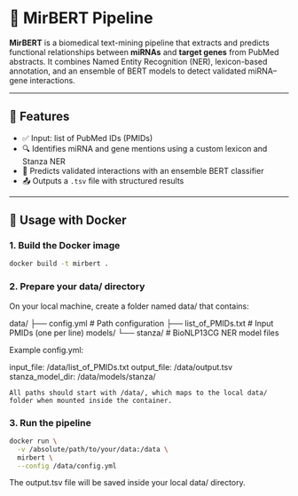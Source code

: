 # 🧬 MirBERT Pipeline

**MirBERT** is a biomedical text-mining pipeline that extracts and predicts functional relationships between **miRNAs** and **target genes** from PubMed abstracts. It combines Named Entity Recognition (NER), lexicon-based annotation, and an ensemble of BERT models to detect validated miRNA–gene interactions.

---

## 🚀 Features

- ✅ Input: list of PubMed IDs (PMIDs)
- 🔍 Identifies miRNA and gene mentions using a custom lexicon and Stanza NER
- 🤖 Predicts validated interactions with an ensemble BERT classifier
- 📤 Outputs a `.tsv` file with structured results

---

## 🐳 Usage with Docker

### 1. Build the Docker image

```bash
docker build -t mirbert .
```

### 2. Prepare your data/ directory

On your local machine, create a folder named data/ that contains:

data/
├── config.yml              # Path configuration
├── list_of_PMIDs.txt       # Input PMIDs (one per line)
models/
   └── stanza/             # BioNLP13CG NER model files

Example config.yml:

input_file: /data/list_of_PMIDs.txt
output_file: /data/output.tsv
stanza_model_dir: /data/models/stanza/

    All paths should start with /data/, which maps to the local data/ folder when mounted inside the container.

### 3. Run the pipeline
```bash
docker run \
  -v /absolute/path/to/your/data:/data \
  mirbert \
  --config /data/config.yml
```
The output.tsv file will be saved inside your local data/ directory.
